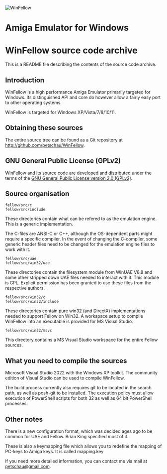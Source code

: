 ![WinFellow](./fellow/Docs/WinFellow/winfellow_logo_large.png)

# Amiga Emulator for Windows

WinFellow source code archive
=============================

This is a README file describing the contents of the source code archive.

Introduction
------------

WinFellow is a high performance Amiga Emulator primarily targeted for Windows.
Its distinguished API and core do however allow a fairly easy port to other operating systems.

WinFellow is targeted for Windows XP/Vista/7/8/10/11.

Obtaining these sources
-----------------------

The entire source tree can be found as a Git repository at http://github.com/petschau/WinFellow.

GNU General Public License (GPLv2)
----------------------------------

WinFellow and its source code are developed and distributed under the terms of the
[GNU General Public License version 2.0 (GPLv2)](http://www.gnu.org/licenses/old-licenses/gpl-2.0.html).

Source organisation
-------------------

```
fellow/src/c
fellow/src/include
```

These directories contain what can be refered to as the emulation engine. This is a
generic implementation.

The C-files are ANSI-C or C++, although the OS-dependent parts might require a specific
compiler. In the event of changing the C-compiler, some generic header files need to be
changed for the emulation engine files to work with it.

```
fellow/src/uae
fellow/src/win32/uae
```

These directories contain the filesystem module from WinUAE V8.8 and some
other stripped down UAE files needed to interact with it. This module is GPL.
Explicit permission has been granted to use these files from the respective authors.

```
fellow/src/win32/c
fellow/src/win32/include
```

These directories contain pure win32 (and DirectX) implementations needed to
support Fellow on Win32. A workspace setup to compile WinFellow into
an executable is provided for MS Visual Studio.

```
fellow/src/win32/msvc
```

This directory contains a MS Visual Studio workspace for the entire Fellow sources.

What you need to compile the sources
------------------------------------

Microsoft Visual Studio 2022 with the Windows XP toolkit. 
The community edition of Visual Studio can be used to compile WinFellow.

The build process currently also requires git to be located in the search path, as well as posh-git to be installed. The execution policy must allow execution of PowerShell scripts for both 32 as well as 64 bit PowerShell processes.

Other notes
-----------

There is a new configuration format, which was decided ages ago
to be common for UAE and Fellow. Brian King specified most of it.

These is also a keymapping file which allows you to redefine the
mapping of PC-keys to Amiga keys. It is called mapping.key

If you need more detailed information, you can contact me via mail at
[petschau@gmail.com](mailto:petschau@gmail.com).
